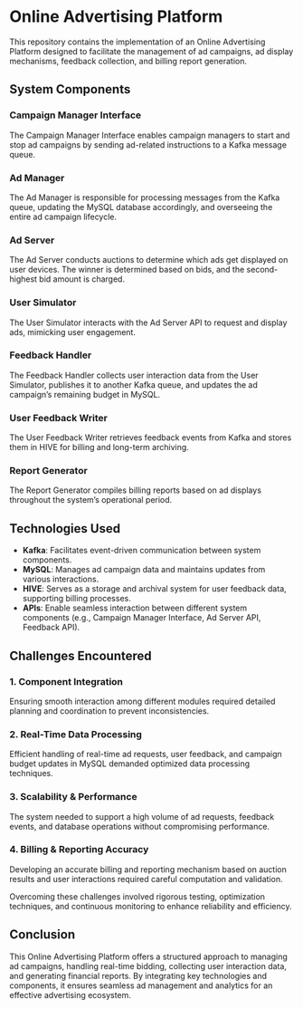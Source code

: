 # Online Advertising Platform

This repository contains the implementation of an Online Advertising Platform designed to facilitate the management of ad campaigns, ad display mechanisms, feedback collection, and billing report generation.

## System Components

### Campaign Manager Interface
The Campaign Manager Interface enables campaign managers to start and stop ad campaigns by sending ad-related instructions to a Kafka message queue.

### Ad Manager
The Ad Manager is responsible for processing messages from the Kafka queue, updating the MySQL database accordingly, and overseeing the entire ad campaign lifecycle.

### Ad Server
The Ad Server conducts auctions to determine which ads get displayed on user devices. The winner is determined based on bids, and the second-highest bid amount is charged.

### User Simulator
The User Simulator interacts with the Ad Server API to request and display ads, mimicking user engagement.

### Feedback Handler
The Feedback Handler collects user interaction data from the User Simulator, publishes it to another Kafka queue, and updates the ad campaign’s remaining budget in MySQL.

### User Feedback Writer
The User Feedback Writer retrieves feedback events from Kafka and stores them in HIVE for billing and long-term archiving.

### Report Generator
The Report Generator compiles billing reports based on ad displays throughout the system’s operational period.

## Technologies Used

- **Kafka**: Facilitates event-driven communication between system components.
- **MySQL**: Manages ad campaign data and maintains updates from various interactions.
- **HIVE**: Serves as a storage and archival system for user feedback data, supporting billing processes.
- **APIs**: Enable seamless interaction between different system components (e.g., Campaign Manager Interface, Ad Server API, Feedback API).

## Challenges Encountered

### 1. Component Integration
Ensuring smooth interaction among different modules required detailed planning and coordination to prevent inconsistencies.

### 2. Real-Time Data Processing
Efficient handling of real-time ad requests, user feedback, and campaign budget updates in MySQL demanded optimized data processing techniques.

### 3. Scalability & Performance
The system needed to support a high volume of ad requests, feedback events, and database operations without compromising performance.

### 4. Billing & Reporting Accuracy
Developing an accurate billing and reporting mechanism based on auction results and user interactions required careful computation and validation.

Overcoming these challenges involved rigorous testing, optimization techniques, and continuous monitoring to enhance reliability and efficiency.

## Conclusion

This Online Advertising Platform offers a structured approach to managing ad campaigns, handling real-time bidding, collecting user interaction data, and generating financial reports. By integrating key technologies and components, it ensures seamless ad management and analytics for an effective advertising ecosystem.
